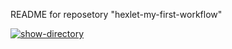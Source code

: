 README for reposetory "hexlet-my-first-workflow"

[![show-directory](https://github.com/Serrgen24/hexlet-my-first-workflow/actions/workflows/say-hello.yml/badge.svg)](https://github.com/Serrgen24/hexlet-my-first-workflow/actions/workflows/say-hello.yml)